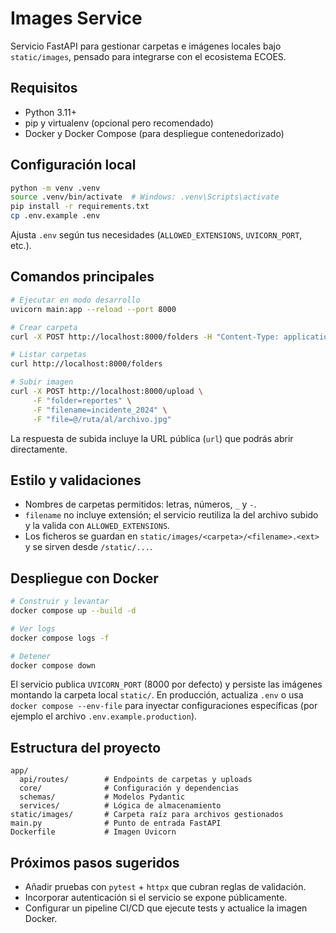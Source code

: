 # Images Service

Servicio FastAPI para gestionar carpetas e imágenes locales bajo `static/images`, pensado para integrarse con el ecosistema ECOES.

## Requisitos
- Python 3.11+
- pip y virtualenv (opcional pero recomendado)
- Docker y Docker Compose (para despliegue contenedorizado)

## Configuración local
```bash
python -m venv .venv
source .venv/bin/activate  # Windows: .venv\Scripts\activate
pip install -r requirements.txt
cp .env.example .env
```
Ajusta `.env` según tus necesidades (`ALLOWED_EXTENSIONS`, `UVICORN_PORT`, etc.).

## Comandos principales
```bash
# Ejecutar en modo desarrollo
uvicorn main:app --reload --port 8000

# Crear carpeta
curl -X POST http://localhost:8000/folders -H "Content-Type: application/json" -d '{"name":"reportes"}'

# Listar carpetas
curl http://localhost:8000/folders

# Subir imagen
curl -X POST http://localhost:8000/upload \
     -F "folder=reportes" \
     -F "filename=incidente_2024" \
     -F "file=@/ruta/al/archivo.jpg"
```
La respuesta de subida incluye la URL pública (`url`) que podrás abrir directamente.

## Estilo y validaciones
- Nombres de carpetas permitidos: letras, números, `_` y `-`.
- `filename` no incluye extensión; el servicio reutiliza la del archivo subido y la valida con `ALLOWED_EXTENSIONS`.
- Los ficheros se guardan en `static/images/<carpeta>/<filename>.<ext>` y se sirven desde `/static/...`.

## Despliegue con Docker
```bash
# Construir y levantar
docker compose up --build -d

# Ver logs
docker compose logs -f

# Detener
docker compose down
```
El servicio publica `UVICORN_PORT` (8000 por defecto) y persiste las imágenes montando la carpeta local `static/`. En producción, actualiza `.env` o usa `docker compose --env-file` para inyectar configuraciones específicas (por ejemplo el archivo `.env.example.production`).

## Estructura del proyecto
```
app/
  api/routes/        # Endpoints de carpetas y uploads
  core/              # Configuración y dependencias
  schemas/           # Modelos Pydantic
  services/          # Lógica de almacenamiento
static/images/       # Carpeta raíz para archivos gestionados
main.py              # Punto de entrada FastAPI
Dockerfile           # Imagen Uvicorn
```

## Próximos pasos sugeridos
- Añadir pruebas con `pytest` + `httpx` que cubran reglas de validación.
- Incorporar autenticación si el servicio se expone públicamente.
- Configurar un pipeline CI/CD que ejecute tests y actualice la imagen Docker.
